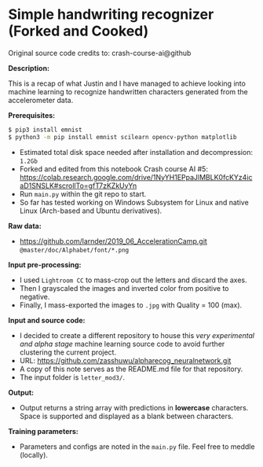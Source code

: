 # Simple handwriting recognizer (Forked and Cooked)

Original source code credits to: crash-course-ai@github

**Description:**

This is a recap of what Justin and I have managed to achieve looking into machine learning to recognize handwritten characters generated from the accelerometer data.

**Prerequisites:**
```bash
$ pip3 install emnist
$ python3 -m pip install emnist scilearn opencv-python matplotlib
```
- Estimated total disk space needed after installation and decompression: `1.2Gb`
- Forked and edited from this notebook Crash course AI #5: https://colab.research.google.com/drive/1NyYH1EPpaJlMBLK0fcKYz4icaD1SNSLK#scrollTo=gfT7zKZkUyYn
- Run `main.py` within the git repo to start.
- So far has tested working on Windows Subsystem for Linux and native Linux (Arch-based and Ubuntu derivatives).

**Raw data:** 
- https://github.com/larnder/2019_06_AccelerationCamp.git `@master/doc/Alphabet/font/*.png`

**Input pre-processing:** 
- I used `Lightroom CC` to mass-crop out the letters and discard the axes. 
- Then I grayscaled the images and inverted color from positive to negative. 
- Finally, I mass-exported the images to `.jpg` with Quality = 100 (max).

**Input and source code:**
- I decided to create a different repository to house this *very experimental and alpha stage* machine learning source code to avoid further clustering the current project.
- URL: https://github.com/zasshuwu/alpharecog_neuralnetwork.git
- A copy of this note serves as the README.md file for that repository.
- The input folder is `letter_mod3/`.

**Output:**
- Output returns a string array with predictions in **lowercase** characters. Space is supported and displayed as a blank between characters.

**Training parameters:**
- Parameters and configs are noted in the `main.py` file. Feel free to meddle (locally).
